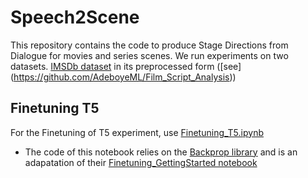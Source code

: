 # Speech2Scene
This repository contains the code to produce Stage Directions from Dialogue for movies and series scenes. We run experiments on two datasets. 
[IMSDb dataset](https://www.imdb.com/interfaces/) in its preprocessed form ([see] (https://github.com/AdeboyeML/Film_Script_Analysis))

## Finetuning T5
For the Finetuning of T5 experiment, use [Finetuning_T5.ipynb](Finetuning_T5.ipynb)
- The code of this notebook relies on the [Backprop library](https://backprop.readthedocs.io/en/latest) and is an adapatation of their [Finetuning_GettingStarted notebook](https://colab.research.google.com/github/backprop-ai/backprop/blob/main/examples/Finetuning_GettingStarted.ipynb)
